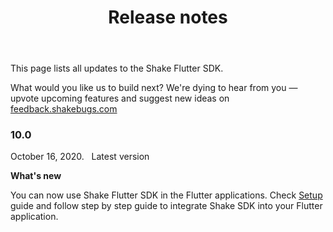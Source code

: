 ﻿---
id: flutter-releases
title: Release notes
---
This page lists all updates to the Shake Flutter SDK.

What would you like us to build next? We're dying to hear from you — upvote upcoming features and suggest new ideas on [feedback.shakebugs.com](https://feedback.shakebugs.com/)

### 10.0
<span class="tag-button">October 16, 2020.</span>&nbsp;&nbsp;
<span class="tag-button green-tag-button">Latest version</span>

**What's new**

You can now use Shake Flutter SDK in the Flutter applications. Check [Setup](/flutter/setup.md) guide and follow step by step
guide to integrate Shake SDK into your Flutter application.
